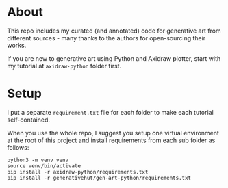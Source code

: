 # About
This repo includes my curated (and annotated) code for generative art from different sources - many thanks to the authors for open-sourcing their works.

If you are new to generative art using Python and Axidraw plotter, start with my tutorial at `axidraw-python` folder first.

# Setup

I put a separate `requirement.txt` file for each folder to make each tutorial self-contained. 

When you use the whole repo, I suggest you setup one virtual environment at the root of this project and install requirements from each sub folder as follows:

```
python3 -m venv venv
source venv/bin/activate
pip install -r axidraw-python/requirements.txt
pip install -r generativehut/gen-art-python/requirements.txt
```